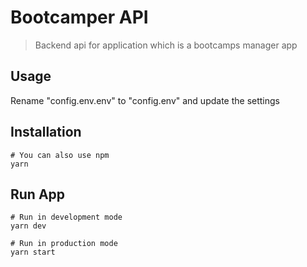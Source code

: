 <!-- @format -->

# Bootcamper API

> Backend api for application which is a bootcamps manager app

## Usage

Rename "config.env.env" to "config.env" and update the settings

## Installation

```
# You can also use npm
yarn
```

## Run App

```
# Run in development mode
yarn dev

# Run in production mode
yarn start
```
